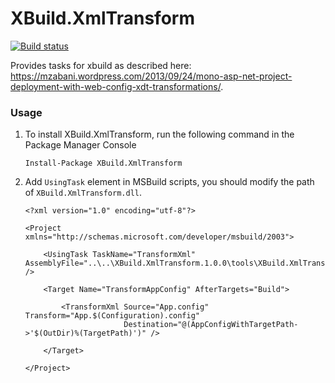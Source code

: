 XBuild.XmlTransform
===========

[![Build status](https://ci.appveyor.com/api/projects/status/7076q1anccr442cb?svg=true)](https://ci.appveyor.com/project/darrenfang/xbuild-xmltransform)

Provides <TransformXml/> tasks for xbuild as described here: https://mzabani.wordpress.com/2013/09/24/mono-asp-net-project-deployment-with-web-config-xdt-transformations/.

### Usage

1. To install XBuild.XmlTransform, run the following command in the Package Manager Console
    ```
    Install-Package XBuild.XmlTransform 
    ```

2. Add `UsingTask` element in MSBuild scripts, you should modify the path of `XBuild.XmlTransform.dll`.
    ```
    <?xml version="1.0" encoding="utf-8"?>

    <Project xmlns="http://schemas.microsoft.com/developer/msbuild/2003">

        <UsingTask TaskName="TransformXml" AssemblyFile="..\..\XBuild.XmlTransform.1.0.0\tools\XBuild.XmlTransform.dll" />

        <Target Name="TransformAppConfig" AfterTargets="Build">
            
            <TransformXml Source="App.config" Transform="App.$(Configuration).config"
                          Destination="@(AppConfigWithTargetPath->'$(OutDir)%(TargetPath)')" />
        
        </Target>
        
    </Project>
    ```

